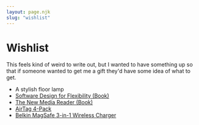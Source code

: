 ```yaml
---
layout: page.njk
slug: "wishlist"
---
```


# Wishlist

This feels kind of weird to write out, but I wanted to have something up so that if someone wanted to get me a gift they'd have some idea of what to get.

- A stylish floor lamp
- [Software Design for Flexibility (Book)](https://mitpress.mit.edu/books/software-design-flexibility)
- [The New Media Reader (Book)](https://www.indiebound.org/book/9780262232272)
- [AirTag 4-Pack](https://www.apple.com/shop/buy-airtag/airtag/4-pack)
- [Belkin MagSafe 3-in-1 Wireless Charger](https://www.apple.com/shop/product/HPGA2ZM/A/belkin-boost%E2%86%91charge-pro-3-in-1-wireless-charger-with-magsafe-white)

